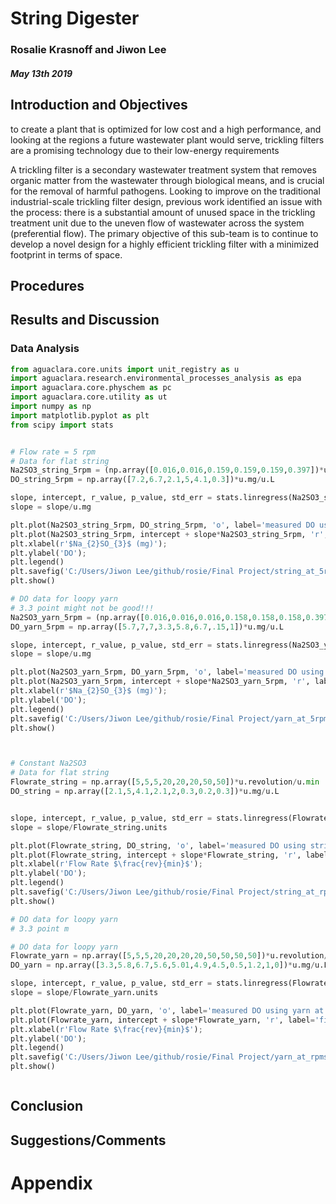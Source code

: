 # String Digester
### Rosalie Krasnoff and Jiwon Lee
##### May 13th 2019

## Introduction and Objectives
to create a plant that is optimized for low cost and a high performance, and looking at the regions a future wastewater plant would serve, trickling filters are a promising technology due to their low-energy requirements


A trickling filter is a secondary wastewater treatment system that removes organic matter from the wastewater through biological means, and is crucial for the removal of harmful pathogens. Looking to improve on the traditional industrial-scale trickling filter design, previous work identified an issue with the process: there is a substantial amount of unused space in the trickling treatment unit due to the uneven flow of wastewater across the system (preferential flow). The primary objective of this sub-team is to continue to develop a novel design for a highly efficient trickling filter with a minimized footprint in terms of space.



## Procedures



## Results and Discussion
### Data Analysis

``` python
from aguaclara.core.units import unit_registry as u
import aguaclara.research.environmental_processes_analysis as epa
import aguaclara.core.physchem as pc
import aguaclara.core.utility as ut
import numpy as np
import matplotlib.pyplot as plt
from scipy import stats


# Flow rate = 5 rpm
# Data for flat string
Na2SO3_string_5rpm = (np.array([0.016,0.016,0.159,0.159,0.159,0.397])*u.g).to(u.mg)
DO_string_5rpm = np.array([7.2,6.7,2.1,5,4.1,0.3])*u.mg/u.L

slope, intercept, r_value, p_value, std_err = stats.linregress(Na2SO3_string_5rpm, DO_string_5rpm)
slope = slope/u.mg

plt.plot(Na2SO3_string_5rpm, DO_string_5rpm, 'o', label='measured DO using string at 5rpm')
plt.plot(Na2SO3_string_5rpm, intercept + slope*Na2SO3_string_5rpm, 'r', label='fitted line')
plt.xlabel(r'$Na_{2}SO_{3}$ (mg)');
plt.ylabel('DO');
plt.legend()
plt.savefig('C:/Users/Jiwon Lee/github/rosie/Final Project/string_at_5rpm.png')
plt.show()

# DO data for loopy yarn
# 3.3 point might not be good!!!
Na2SO3_yarn_5rpm = (np.array([0.016,0.016,0.016,0.158,0.158,0.158,0.397,0.397])*u.g).to(u.mg)
DO_yarn_5rpm = np.array([5.7,7,7,3.3,5.8,6.7,.15,1])*u.mg/u.L

slope, intercept, r_value, p_value, std_err = stats.linregress(Na2SO3_yarn_5rpm, DO_yarn_5rpm)
slope = slope/u.mg

plt.plot(Na2SO3_yarn_5rpm, DO_yarn_5rpm, 'o', label='measured DO using yarn at 5 rpm')
plt.plot(Na2SO3_yarn_5rpm, intercept + slope*Na2SO3_yarn_5rpm, 'r', label='fitted line')
plt.xlabel(r'$Na_{2}SO_{3}$ (mg)');
plt.ylabel('DO');
plt.legend()
plt.savefig('C:/Users/Jiwon Lee/github/rosie/Final Project/yarn_at_5rpm.png')
plt.show()



# Constant Na2SO3
# Data for flat string
Flowrate_string = np.array([5,5,5,20,20,20,50,50])*u.revolution/u.min
DO_string = np.array([2.1,5,4.1,2.1,2,0.3,0.2,0.3])*u.mg/u.L


slope, intercept, r_value, p_value, std_err = stats.linregress(Flowrate_string, DO_string)
slope = slope/Flowrate_string.units

plt.plot(Flowrate_string, DO_string, 'o', label='measured DO using string at various flow rates')
plt.plot(Flowrate_string, intercept + slope*Flowrate_string, 'r', label='fitted line')
plt.xlabel(r'Flow Rate $\frac{rev}{min}$');
plt.ylabel('DO');
plt.legend()
plt.savefig('C:/Users/Jiwon Lee/github/rosie/Final Project/string_at_rpms.png')
plt.show()

# DO data for loopy yarn
# 3.3 point m

# DO data for loopy yarn
Flowrate_yarn = np.array([5,5,5,20,20,20,20,50,50,50,50])*u.revolution/u.min
DO_yarn = np.array([3.3,5.8,6.7,5.6,5.01,4.9,4.5,0.5,1.2,1,0])*u.mg/u.L

slope, intercept, r_value, p_value, std_err = stats.linregress(Flowrate_yarn, DO_yarn)
slope = slope/Flowrate_yarn.units

plt.plot(Flowrate_yarn, DO_yarn, 'o', label='measured DO using yarn at various flow rates')
plt.plot(Flowrate_yarn, intercept + slope*Flowrate_yarn, 'r', label='fitted line')
plt.xlabel(r'Flow Rate $\frac{rev}{min}$');
plt.ylabel('DO');
plt.legend()
plt.savefig('C:/Users/Jiwon Lee/github/rosie/Final Project/yarn_at_rpms.png')
plt.show()



```





## Conclusion

## Suggestions/Comments

# Appendix
